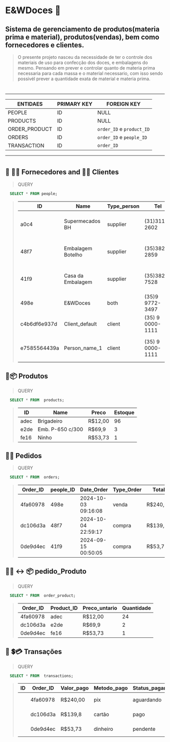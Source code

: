 # E&WDoces 🧁

## Sistema de gerenciamento de produtos(materia prima e material), produtos(vendas), bem como fornecedores e clientes.

> O presente projeto nasceu da necessidade de ter o controle dos materiais de uso para confecção dos doces, e embalagens do mesmo.
> Pensando em prever e controlar quanto de materia prima necessaria para cada massa e o material necessario, 
> com isso sendo possivél prever a quantidade exata de material e materia prima.

#
______________________________________
|ENTIDAES | PRIMARY KEY| FOREIGN KEY |
|---------|------------|-------------|
| PEOPLE | ID | NULL |
| PRODUCTS | ID | NULL |
| ORDER_PRODUCT | ID | `order_ID` e `product_ID` |
| ORDERS | ID |  `order_ID` e `people_ID`|
| TRANSACTION | ID | `order_ID` |
______________________________________
#


## 📌 🚛🏢 Fornecedores and 🧔🏽 Clientes

>QUERY
```sql
  SELECT * FROM people;
```

>|ID| Name |Type_person| Tel | Address |
>|---|------|-----|---------|----------|
>|a0c4 |Supermecados BH |  supplier |(31)3117-2602 | Av.Vaz Monteiro, 325 - centro |
>|48f7 |Embalagem Botelho | supplier |(35)3822-2859 | Rua Dr. Alvaro Botelho - centro |
>|41f9|Casa da Embalagem | supplier |(35)3821-7528 | Rua Firmino Sales - centro |
>|498e |E&WDoces | both |(35)9 9772-3497 | Lavras - MG |
>|c4b6df6e937d|Client_default | client |(35) 9 0000-1111 | Jardim Glória |
>|e7585564439a |Person_name_1 | client |(35) 9 0000-1111 | Rua Alvaro Botelho - centro |

## 📌📦 Produtos

>QUERY
```sql
  SELECT * FROM  products;
```

>| ID | Name | Preco | Estoque |
>|------|-----|---------|----|
>|adec | Brigadeiro  | R$12,00 | 96
>|e2de | Emb. P-650 c/300 |R$69,9 |3 |
>|fe16 | Ninho |R$53,73|1  |

## 📌📜 Pedidos

>QUERY
```sql
  SELECT * FROM  orders;
```

>| Order_ID | people_ID | Date_Order | Type_Order | Total | Status
>|------|-----|---------|----|-----|----|
>|4fa60978 | 498e |2024-10-03 09:16:08 | venda  | R$240,00  | aguardando
>|dc106d3a | 48f7 |2024-10-04 22:59:17 | compra | R$139,8  | pago
>|0de9d4ec | 41f9 |2024-09-15 00:50:05 | compra | R$53,73 | pendente

## 📌📜 ↔ 📦 pedido_Produto

>QUERY
```sql
  SELECT * FROM  order_product;
```

>| Order_ID | Product_ID | Preco_untario | Quantidade |
>|------|-----|---------|----|
>|4fa60978 |adec | R$12,00  | 24 |
>|dc106d3a |e2de| R$69,9  | 2 |
>|0de9d4ec |fe16 | R$53,73 | 1 |



## 📌 💲💳 Transações

>QUERY
```sql
  SELECT * FROM  transactions;
```

>|ID| Order_ID | Valor_pago | Metodo_pago | Status_pagamento | Date_transaction |
>|---|------|-----|---------|----|-----|
>| |4fa60978 | R$240,00  | pix | aguardando |2024-10-03 09:16:08
>| |dc106d3a | R$139,8  | cartão |pago | 2024-10-04 22:59:17
>| |0de9d4ec | R$53,73 | dinheiro |pendente | 2024-09-15 00:50:05
